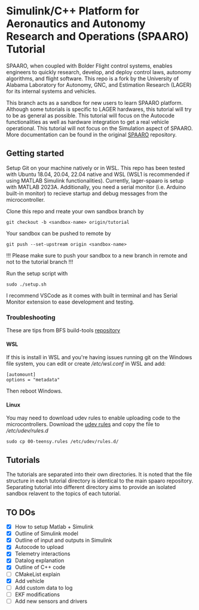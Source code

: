 # Simulink/C++ Platform for Aeronautics and Autonomy Research and Operations (SPAARO) Tutorial
SPAARO, when coupled with Bolder Flight control systems, enables engineers to quickly research, develop, and deploy control laws, autonomy algorithms, and flight software. This repo is a fork by the University of Alabama Laboratory for Autonomy, GNC, and Estimation Research (LAGER) for its internal systems and vehicles. 

This branch acts as a sandbox for new users to learn SPAARO platform. Although some tutorials is specific to LAGER hardwares, this tutorial will try to be as general as possible. This tutorial will focus on the Autocode functionalities as well as hardware integration to get a real vehicle operational. This tutorial will not focus on the Simulation aspect of SPAARO. More documentation can be found in the original [SPAARO](https://github.com/bolderflight/spaaro) repository.

## Getting started
Setup Git on your machine natively or in WSL. This repo has been tested with Ubuntu 18.04, 20.04, 22.04 native and WSL (WSL1 is recommended if using MATLAB Simulink functionalities). Currently, lager-spaaro is setup with MATLAB 2023A. Additionally, you need a serial monitor (i.e. Arduino built-in monitor) to recieve startup and debug messages from the microcontroller.

Clone this repo and rreate your own sandbox branch by 

```git checkout -b <sandbox-name> origin/tutorial```

Your sandbox can be pushed to remote by

```git push --set-upstream origin <sandbox-name>```

!!! Please make sure to push your sandbox to a new branch in remote and not to the tutorial branch !!!

Run the setup script with

```sudo ./setup.sh```

I recommend VSCode as it comes with built in terminal and has Serial Monitor extension to ease development and testing. 

### Troubleshooting
These are tips from BFS build-tools [repository](https://github.com/bolderflight/build-tools)
#### WSL
If this is install in WSL and you're having issues running git on the Windows file system, you can edit or create */etc/wsl.conf* in WSL and add:

```
[automount]
options = "metadata" 
```

Then reboot Windows. 

#### Linux
You may need to download udev rules to enable uploading code to the microcontrollers. Download the [udev rules](https://www.pjrc.com/teensy/00-teensy.rules) and copy the file to */etc/udev/rules.d* 

```
sudo cp 00-teensy.rules /etc/udev/rules.d/
```

## Tutorials 
The tutorials are separated into their own directories. It is noted that the file structure in each tutorial directory is identical to the main spaaro repository. Separating tutorial into different directory aims to provide an isolated sandbox relavent to the topics of each tutorial. 

## TO DOs
- [x] How to setup Matlab + Simulink
- [x] Outline of Simulink model
- [x] Outline of input and outputs in Simulink
- [x] Autocode to upload
- [x] Telemetry interactions
- [x] Datalog explanation
- [x] Outline of C++ code
- [ ] CMakeList explain
- [x] Add vehicle
- [ ] Add custom data to log
- [ ] EKF modifications
- [ ] Add new sensors and drivers
